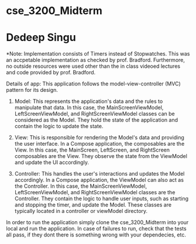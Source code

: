 # cse_3200_Midterm
# Dedeep Singu
*Note: Implementation consists of Timers instead of Stopwatches. This was an accpetable implementation
as checked by prof. Bradford. Furthermore, no outside resources were used other than the in class videoed 
lectures and code provided by prof. Bradford.

Details of app:
This application follows the model-view-controller (MVC) pattern for its design. 

1. Model: This represents the application's data and the rules to manipulate that data. In this case, the MainScreenViewModel, LeftScreenViewModel, and RightScreenViewModel classes can be considered as the Model. They hold the state of the application and contain the logic to update the state. 

2. View: This is responsible for rendering the Model's data and providing the user interface. In a Compose application, the composables are the View. In this case, the MainScreen, LeftScreen, and RightScreen composables are the View. They observe the state from the ViewModel and update the UI accordingly.

3. Controller: This handles the user's interactions and updates the Model accordingly. In a Compose application, the ViewModel can also act as the Controller. In this case, the MainScreenViewModel, LeftScreenViewModel, and RightScreenViewModel classes are the Controller. They contain the logic to handle user inputs, such as starting and stopping the timer, and update the Model. These classes are typically located in a controller or viewModel directory.

In order to run the application simply clone the cse_3200_Midterm into your local and run the application.
In case of failures to run, check that the tests all pass, if they dont there is something wrong with your 
dependecies, etc.